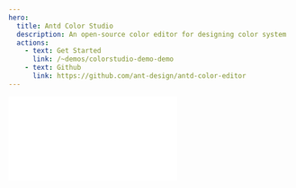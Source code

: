 ```yaml
---
hero:
  title: Antd Color Studio
  description: An open-source color editor for designing color system
  actions:
    - text: Get Started
      link: /~demos/colorstudio-demo-demo
    - text: Github
      link: https://github.com/ant-design/antd-color-editor
---
```


<embed src="../README.md"></embed>
